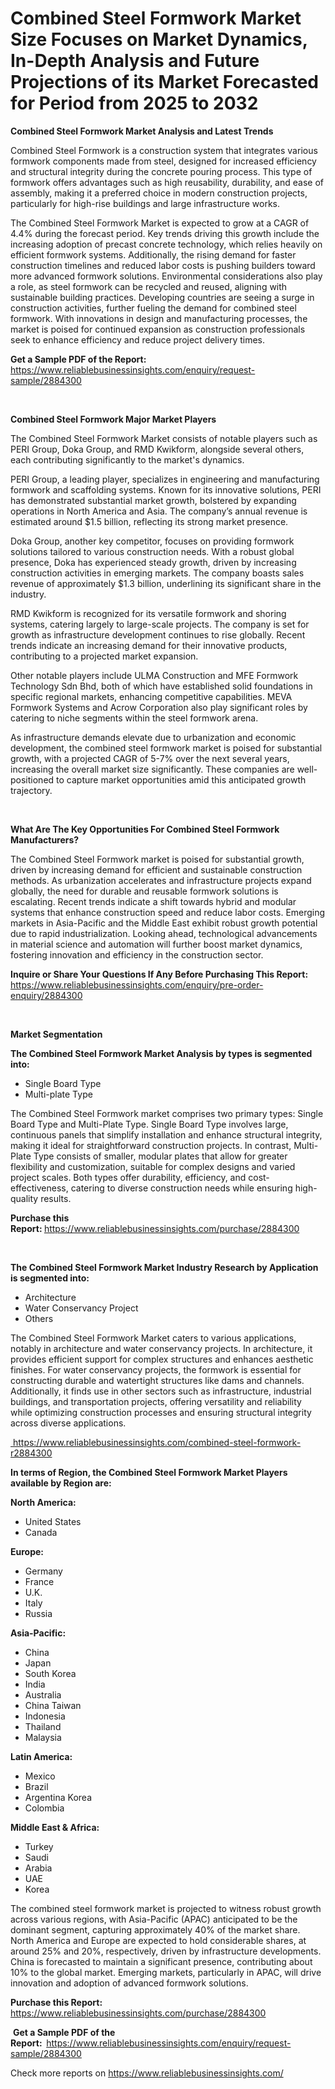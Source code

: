 <p><h1>Combined Steel Formwork Market Size Focuses on Market Dynamics, In-Depth Analysis and Future Projections of its Market Forecasted for Period from 2025 to 2032</h1></p><p><strong>Combined Steel Formwork Market Analysis and Latest Trends</strong></p>
<p><p>Combined Steel Formwork is a construction system that integrates various formwork components made from steel, designed for increased efficiency and structural integrity during the concrete pouring process. This type of formwork offers advantages such as high reusability, durability, and ease of assembly, making it a preferred choice in modern construction projects, particularly for high-rise buildings and large infrastructure works.</p><p>The Combined Steel Formwork Market is expected to grow at a CAGR of 4.4% during the forecast period. Key trends driving this growth include the increasing adoption of precast concrete technology, which relies heavily on efficient formwork systems. Additionally, the rising demand for faster construction timelines and reduced labor costs is pushing builders toward more advanced formwork solutions. Environmental considerations also play a role, as steel formwork can be recycled and reused, aligning with sustainable building practices. Developing countries are seeing a surge in construction activities, further fueling the demand for combined steel formwork. With innovations in design and manufacturing processes, the market is poised for continued expansion as construction professionals seek to enhance efficiency and reduce project delivery times.</p></p>
<p><strong>Get a Sample PDF of the Report:&nbsp;</strong> <a href="https://www.reliablebusinessinsights.com/enquiry/request-sample/2884300?utm_campaign=2953&utm_medium=2&utm_source=Github&utm_content=ia&utm_term=13032025&utm_id=combined-steel-formwork">https://www.reliablebusinessinsights.com/enquiry/request-sample/2884300</a></p>
<p>&nbsp;</p>
<p><strong>Combined Steel Formwork Major Market Players</strong></p>
<p><p>The Combined Steel Formwork Market consists of notable players such as PERI Group, Doka Group, and RMD Kwikform, alongside several others, each contributing significantly to the market's dynamics. </p><p>PERI Group, a leading player, specializes in engineering and manufacturing formwork and scaffolding systems. Known for its innovative solutions, PERI has demonstrated substantial market growth, bolstered by expanding operations in North America and Asia. The company’s annual revenue is estimated around $1.5 billion, reflecting its strong market presence.</p><p>Doka Group, another key competitor, focuses on providing formwork solutions tailored to various construction needs. With a robust global presence, Doka has experienced steady growth, driven by increasing construction activities in emerging markets. The company boasts sales revenue of approximately $1.3 billion, underlining its significant share in the industry.</p><p>RMD Kwikform is recognized for its versatile formwork and shoring systems, catering largely to large-scale projects. The company is set for growth as infrastructure development continues to rise globally. Recent trends indicate an increasing demand for their innovative products, contributing to a projected market expansion.</p><p>Other notable players include ULMA Construction and MFE Formwork Technology Sdn Bhd, both of which have established solid foundations in specific regional markets, enhancing competitive capabilities. MEVA Formwork Systems and Acrow Corporation also play significant roles by catering to niche segments within the steel formwork arena.</p><p>As infrastructure demands elevate due to urbanization and economic development, the combined steel formwork market is poised for substantial growth, with a projected CAGR of 5-7% over the next several years, increasing the overall market size significantly. These companies are well-positioned to capture market opportunities amid this anticipated growth trajectory.</p></p>
<p>&nbsp;</p>
<p><strong>What Are The Key Opportunities For Combined Steel Formwork Manufacturers?</strong></p>
<p><p>The Combined Steel Formwork market is poised for substantial growth, driven by increasing demand for efficient and sustainable construction methods. As urbanization accelerates and infrastructure projects expand globally, the need for durable and reusable formwork solutions is escalating. Recent trends indicate a shift towards hybrid and modular systems that enhance construction speed and reduce labor costs. Emerging markets in Asia-Pacific and the Middle East exhibit robust growth potential due to rapid industrialization. Looking ahead, technological advancements in material science and automation will further boost market dynamics, fostering innovation and efficiency in the construction sector.</p></p>
<p><strong>Inquire or Share Your Questions If Any Before Purchasing This Report:</strong> <a href="https://www.reliablebusinessinsights.com/enquiry/pre-order-enquiry/2884300?utm_campaign=2953&utm_medium=2&utm_source=Github&utm_content=ia&utm_term=13032025&utm_id=combined-steel-formwork">https://www.reliablebusinessinsights.com/enquiry/pre-order-enquiry/2884300</a></p>
<p>&nbsp;</p>
<p><strong>Market Segmentation</strong></p>
<p><strong>The Combined Steel Formwork Market Analysis by types is segmented into:</strong></p>
<p><ul><li>Single Board Type</li><li>Multi-plate Type</li></ul></p>
<p><p>The Combined Steel Formwork market comprises two primary types: Single Board Type and Multi-Plate Type. Single Board Type involves large, continuous panels that simplify installation and enhance structural integrity, making it ideal for straightforward construction projects. In contrast, Multi-Plate Type consists of smaller, modular plates that allow for greater flexibility and customization, suitable for complex designs and varied project scales. Both types offer durability, efficiency, and cost-effectiveness, catering to diverse construction needs while ensuring high-quality results.</p></p>
<p><strong>Purchase this Report:&nbsp;</strong><a href="https://www.reliablebusinessinsights.com/purchase/2884300?utm_campaign=2953&utm_medium=2&utm_source=Github&utm_content=ia&utm_term=13032025&utm_id=combined-steel-formwork">https://www.reliablebusinessinsights.com/purchase/2884300</a></p>
<p>&nbsp;</p>
<p><strong>The Combined Steel Formwork Market Industry Research by Application is segmented into:</strong></p>
<p><ul><li>Architecture</li><li>Water Conservancy Project</li><li>Others</li></ul></p>
<p><p>The Combined Steel Formwork Market caters to various applications, notably in architecture and water conservancy projects. In architecture, it provides efficient support for complex structures and enhances aesthetic finishes. For water conservancy projects, the formwork is essential for constructing durable and watertight structures like dams and channels. Additionally, it finds use in other sectors such as infrastructure, industrial buildings, and transportation projects, offering versatility and reliability while optimizing construction processes and ensuring structural integrity across diverse applications.</p></p>
<p><a href="https://www.reliablebusinessinsights.com/combined-steel-formwork-r2884300?utm_campaign=2953&utm_medium=2&utm_source=Github&utm_content=ia&utm_term=13032025&utm_id=combined-steel-formwork">&nbsp;https://www.reliablebusinessinsights.com/combined-steel-formwork-r2884300</a></p>
<p><strong>In terms of Region, the Combined Steel Formwork Market Players available by Region are:</strong></p>
<p>
    <p> <strong> North America: </strong>
        <ul>
            <li>United States</li>
            <li>Canada</li>
        </ul>
        </p> 
    <p> <strong> Europe: </strong>
        <ul>
            <li>Germany</li>
            <li>France</li>
            <li>U.K.</li>
            <li>Italy</li>
            <li>Russia</li>
        </ul>
        </p> 
    <p> <strong> Asia-Pacific: </strong>
        <ul>
            <li>China</li>
            <li>Japan</li>
            <li>South Korea</li>
            <li>India</li>
            <li>Australia</li>
            <li>China Taiwan</li>
            <li>Indonesia</li>
            <li>Thailand</li>
            <li>Malaysia</li>
        </ul>
        </p> 
    <p> <strong> Latin America: </strong>
        <ul>
            <li>Mexico</li>
            <li>Brazil</li>
            <li>Argentina Korea</li>
            <li>Colombia</li>
        </ul>
        </p> 
    <p> <strong> Middle East & Africa: </strong>
        <ul>
            <li>Turkey</li>
            <li>Saudi</li>
            <li>Arabia</li>
            <li>UAE</li>
            <li>Korea</li>
        </ul>
    </p>
    </p>
<p><p>The combined steel formwork market is projected to witness robust growth across various regions, with Asia-Pacific (APAC) anticipated to be the dominant segment, capturing approximately 40% of the market share. North America and Europe are expected to hold considerable shares, at around 25% and 20%, respectively, driven by infrastructure developments. China is forecasted to maintain a significant presence, contributing about 10% to the global market. Emerging markets, particularly in APAC, will drive innovation and adoption of advanced formwork solutions.</p></p>
<p><strong>Purchase this Report: </strong><a href="https://www.reliablebusinessinsights.com/purchase/2884300?utm_campaign=2953&utm_medium=2&utm_source=Github&utm_content=ia&utm_term=13032025&utm_id=combined-steel-formwork">https://www.reliablebusinessinsights.com/purchase/2884300</a></p>
<p>&nbsp;<strong>Get a Sample PDF of the Report:&nbsp;&nbsp;</strong><a href="https://www.reliablebusinessinsights.com/enquiry/request-sample/2884300?utm_campaign=2953&utm_medium=2&utm_source=Github&utm_content=ia&utm_term=13032025&utm_id=combined-steel-formwork">https://www.reliablebusinessinsights.com/enquiry/request-sample/2884300</a></p>
<p><strong></strong></p>
<p>Check more reports on <a href="https://www.reliablebusinessinsights.com/?utm_campaign=2953&utm_medium=2&utm_source=Github&utm_content=ia&utm_term=13032025&utm_id=combined-steel-formwork">https://www.reliablebusinessinsights.com/</a></p>